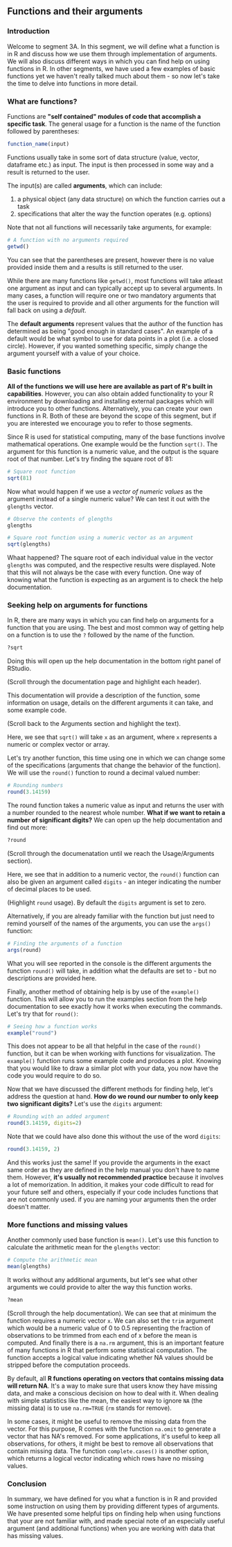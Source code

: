 ## Functions and their arguments

### Introduction

Welcome to segment 3A. In this segment, we will define what a function is in R and discuss how we use them through implementation of arguments. We will also discuss different ways in which you can find help on using functions in R. In other segments, we have used a few examples of basic functions yet we haven't really talked much about them - so now let's take the time to delve into functions in more detail.

### What are functions?

Functions are **"self contained" modules of code that accomplish a specific task**. The general usage for a function is the name of the function followed by parentheses:

```r
function_name(input)
```
Functions usually take in some sort of data structure (value, vector, dataframe etc.) as input. The input is then processed in some way and a result is returned to the user.

The input(s) are called **arguments**, which can include:

1. a physical object (any data structure) on which the function carries out a task 
2. specifications that alter the way the function operates (e.g. options)

Note that not all functions will necessarily take arguments, for example:

```r
# A function with no arguments required
getwd()
```
You can see that the parentheses are present, however there is no value provided inside them and a results is still returned to the user.

While there are many functions like `getwd()`, most functions will take atleast one argument as input and can typically accept up to several arguments. In many cases, a function will require one or two mandatory arguments that the user is required to provide and all other arguments for the function will fall back on using a *default*. 

The **default arguments** represent values that the author of the function has determined as being "good enough in standard cases". An example of a default would be what symbol to use for data points in a plot (i.e. a closed circle). However, if you wanted something specific, simply change the argument yourself with a value of your choice.

### Basic functions

 **All of the functions we will use here are available as part of R's built in capabilities**. However, you can also obtain added functionality to your R environment by downloading and installing external packages which will introduce you to other functions. Alternatively, you can create your own functions in R. Both of these are beyond the scope of this segment, but if you are interested we encourage you to refer to those segments. 

Since R is used for statistical computing, many of the base functions involve mathematical operations. One example would be the function `sqrt()`. The argument for this function is a numeric value, and the output is the square root of that number. Let's try finding the square root of 81:

```r
# Square root function
sqrt(81)
```

Now what would happen if we use a *vector of numeric values* as the argument instead of a single numeric value? We can test it out with the `glengths` vector.

```r
# Observe the contents of glengths
glengths

# Square root function using a numeric vector as an argument
sqrt(glengths)
```

Whaat happened? The square root of each individual value in the vector `glengths` was computed, and the respective results were displayed. Note that this will not always be the case with every function. One way of knowing what the function is expecting as an argument is to check the help documentation. 

### Seeking help on arguments for functions

In R, there are many ways in which you can find help on arguments for a function that you are using. The best and most common way of getting help on a function is to use the `?` followed by the name of the function. 

```r
?sqrt
```	

Doing this will open up the help documentation in the bottom right panel of RStudio. 

(Scroll through the documentation page and highlight each header). 

This documentation will provide a description of the function, some information on usage, details on the different arguments it can take, and some example code. 

(Scroll back to the Arguments section and highlight the text). 

Here, we see that `sqrt()` will take `x` as an argument, where `x` represents a numeric or complex vector or array.

Let's try another function, this time using one in which we can change some of the specifications (arguments that change the behavior of the function). We will use the `round()` function to round a decimal valued number:

```r
# Rounding numbers
round(3.14159)
```

The round function takes a numeric value as input and returns the user with a number rounded to the nearest whole number. **What if we want to retain a number of significant digits?** We can open up the help documentation and find out more:

```r
?round
```	

(Scroll through the documenatation until we reach the Usage/Arguments section).

Here, we see that in addition to a numeric vector, the `round()` function can also be given an argument called `digits` - an integer indicating the number of decimal places to be used. 

(Highlight `round`  usage). By default the `digits` argument is set to zero. 

Alternatively, if you are already familiar with the function but just need to remind yourself of the names of the arguments, you can use the `args()` function:

```r
# Finding the arguments of a function
args(round)
```

What you will see reported in the console is the different arguments the function `round()` will take, in addition what the defaults are set to - but no descriptions are provided here.


Finally, another method of obtaining help is by use of the `example()` function. This will allow you to run the examples section from the help documentation to see exactly how it works when executing the commands. Let's try that for `round()`:

```r
# Seeing how a function works
example("round")
```

This does not appear to be all that helpful in the case of the `round()` function, but it can be when working with functions for visualization. The `example()` function runs some example code and produces a plot. Knowing that you would like to draw a similar plot with your data, you now have the code you would require to do so.


Now that we have discussed the different methods for finding help, let's address the question at hand. **How do we round our number to only keep two significant digits?** Let's use the `digits` argument:

```r
# Rounding with an added argument
round(3.14159, digits=2)
```

Note that we could have also done this without the use of the word `digits`:

```r
round(3.14159, 2)
```

And this works just the same! If you provide the arguments in the exact same order as they are defined in the help manual you don't have to name them. However, **it's usually not recommended practice** because it involves a lot of memorization. In addition, it makes your code difficult to read for your future self and others, especially if your code includes functions that are not commonly used. if you are naming your arguments then the order doesn't matter.

### More functions and missing values

Another commonly used base function is `mean()`. Let's use this function to calculate the arithmetic mean for the `glengths` vector:

```r
# Compute the arithmetic mean
mean(glengths)
```

It works without any additional arguments, but let's see what other arguments we could provide to alter the way this function works.

```r
?mean
```

(Scroll through the help documentation). We can see that at minimum the function requires a numeric vector `x`. We can also set the `trim` argument which would be a numeric value of 0 to 0.5 representing the fraction of observations to be trimmed from each end of x before the mean is computed. And finally there is a `na.rm` argument, this is an important feature of many functions in R that perform some statistical computation. The function accepts a logical value indicating whether NA values should be stripped before the computation proceeds.

By default, all **R functions operating on vectors that contains missing data will return NA**. It's a way to make sure that users know they have missing data, and make a conscious decision on how to deal with it. When dealing with simple statistics like the mean, the easiest way to ignore `NA` (the missing data) is to use `na.rm=TRUE` (`rm` stands for remove).

In some cases, it might be useful to remove the missing data from the vector. For this purpose, R comes with the function `na.omit` to generate a vector that has NA's removed. For some applications, it's useful to keep all observations, for others, it might be best to remove all observations that contain missing data. The function `complete.cases()` is another option, which returns a logical vector indicating which rows have no missing values. 


### Conclusion

In summary, we have defined for you what a function is in R and provided some instruction on using them by providing different types of arguments. We have presented some helpful tips on finding help when using functions that your are not familiar with, and made special note of an especially useful argument (and additional functions) when you are working with data that has missing values.
